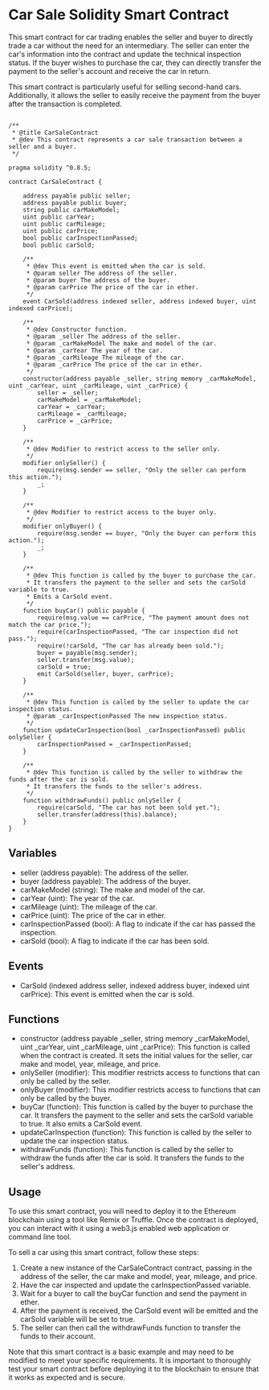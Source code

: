 # Car Sale Solidity Smart Contract
This smart contract for car trading enables the seller and buyer to directly trade a car without the need for an intermediary. The seller can enter the car's information into the contract and update the technical inspection status. If the buyer wishes to purchase the car, they can directly transfer the payment to the seller's account and receive the car in return.

This smart contract is particularly useful for selling second-hand cars. Additionally, it allows the seller to easily receive the payment from the buyer after the transaction is completed.

```solidity

/**
 * @title CarSaleContract
 * @dev This contract represents a car sale transaction between a seller and a buyer.
 */
 
pragma solidity ^0.8.5;

contract CarSaleContract {
    
    address payable public seller;
    address payable public buyer;
    string public carMakeModel;
    uint public carYear;
    uint public carMileage;
    uint public carPrice;
    bool public carInspectionPassed;
    bool public carSold;
    
    /**
     * @dev This event is emitted when the car is sold.
     * @param seller The address of the seller.
     * @param buyer The address of the buyer.
     * @param carPrice The price of the car in ether.
     */
    event CarSold(address indexed seller, address indexed buyer, uint indexed carPrice);
    
    /**
     * @dev Constructor function.
     * @param _seller The address of the seller.
     * @param _carMakeModel The make and model of the car.
     * @param _carYear The year of the car.
     * @param _carMileage The mileage of the car.
     * @param _carPrice The price of the car in ether.
     */
    constructor(address payable _seller, string memory _carMakeModel, uint _carYear, uint _carMileage, uint _carPrice) {
        seller = _seller;
        carMakeModel = _carMakeModel;
        carYear = _carYear;
        carMileage = _carMileage;
        carPrice = _carPrice;
    }

    /**
     * @dev Modifier to restrict access to the seller only.
     */
    modifier onlySeller() {
        require(msg.sender == seller, "Only the seller can perform this action.");
        _;
    }

    /**
     * @dev Modifier to restrict access to the buyer only.
     */
    modifier onlyBuyer() {
        require(msg.sender == buyer, "Only the buyer can perform this action.");
        _;
    }
    
    /**
     * @dev This function is called by the buyer to purchase the car.
     * It transfers the payment to the seller and sets the carSold variable to true.
     * Emits a CarSold event.
     */
    function buyCar() public payable {
        require(msg.value == carPrice, "The payment amount does not match the car price.");
        require(carInspectionPassed, "The car inspection did not pass.");
        require(!carSold, "The car has already been sold.");
        buyer = payable(msg.sender);
        seller.transfer(msg.value);
        carSold = true;
        emit CarSold(seller, buyer, carPrice);
    }
    
    /**
     * @dev This function is called by the seller to update the car inspection status.
     * @param _carInspectionPassed The new inspection status.
     */
    function updateCarInspection(bool _carInspectionPassed) public onlySeller {
        carInspectionPassed = _carInspectionPassed;
    }

    /**
     * @dev This function is called by the seller to withdraw the funds after the car is sold.
     * It transfers the funds to the seller's address.
     */
    function withdrawFunds() public onlySeller {
        require(carSold, "The car has not been sold yet.");
        seller.transfer(address(this).balance);
    }
}
```
## Variables
* seller (address payable): The address of the seller.
* buyer (address payable): The address of the buyer.
* carMakeModel (string): The make and model of the car.
* carYear (uint): The year of the car.
* carMileage (uint): The mileage of the car.
* carPrice (uint): The price of the car in ether.
* carInspectionPassed (bool): A flag to indicate if the car has passed the inspection.
* carSold (bool): A flag to indicate if the car has been sold.

## Events
* CarSold (indexed address seller, indexed address buyer, indexed uint carPrice): This event is emitted when the car is sold.

## Functions
* constructor (address payable _seller, string memory _carMakeModel, uint _carYear, uint _carMileage, uint _carPrice): This function is called when the contract is created. It sets the initial values for the seller, car make and model, year, mileage, and price.
* onlySeller (modifier): This modifier restricts access to functions that can only be called by the seller.
* onlyBuyer (modifier): This modifier restricts access to functions that can only be called by the buyer.
* buyCar (function): This function is called by the buyer to purchase the car. It transfers the payment to the seller and sets the carSold variable to true. It also emits a CarSold event.
* updateCarInspection (function): This function is called by the seller to update the car inspection status.
* withdrawFunds (function): This function is called by the seller to withdraw the funds after the car is sold. It transfers the funds to the seller's address.

## Usage
To use this smart contract, you will need to deploy it to the Ethereum blockchain using a tool like Remix or Truffle. Once the contract is deployed, you can interact with it using a web3.js enabled web application or command line tool.

To sell a car using this smart contract, follow these steps:

1. Create a new instance of the CarSaleContract contract, passing in the address of the seller, the car make and model, year, mileage, and price.
2. Have the car inspected and update the carInspectionPassed variable.
3. Wait for a buyer to call the buyCar function and send the payment in ether.
4. After the payment is received, the CarSold event will be emitted and the carSold variable will be set to true.
5. The seller can then call the withdrawFunds function to transfer the funds to their account.

Note that this smart contract is a basic example and may need to be modified to meet your specific requirements. It is important to thoroughly test your smart contract before deploying it to the blockchain to ensure that it works as expected and is secure.
